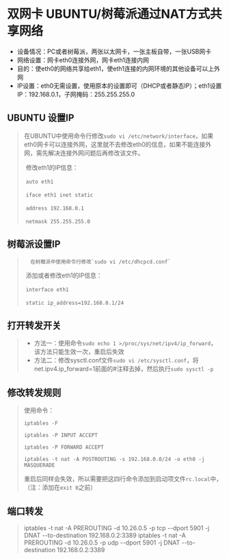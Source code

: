 # 双网卡 UBUNTU/树莓派通过NAT方式共享网络

* 设备情况：PC或者树莓派，两张以太网卡，一张主板自带，一张USB网卡
* 网络设置：网卡eth0连接外网，网卡eth1连接内网
* 目的：使eth0的网络共享给eth1，使eth1连接的内网环境的其他设备可以上外网
* IP设置：eth0无需设置，使用原本的设置即可（DHCP或者静态IP）；eth1设置IP：192.168.0.1，子网掩码：255.255.255.0

## UBUNTU 设置IP

> ​		在UBUNTU中使用命令行修改`sudo vi /etc/network/interface`，如果eth0网卡可以连接外网，这里就不去修改eth0的信息，如果不能连接外网，需先解决连接外网问题后再修改该文件。
>
> ​		修改eth1的IP信息：
>
> ​		`auto eth1`
>
> ​		`iface eth1 inet static`
>
> ​		`address 192.168.0.1`
>
> ​		`netmask 255.255.255.0`	

## 树莓派设置IP

>  		在树莓派中使用命令行修改`sudo vi /etc/dhcpcd.conf`
>
> ​		添加或者修改eth1的IP信息：
>
> ​		`interface eth1`
>
> ​		`static ip_address=192.168.0.1/24`

## 打开转发开关

> * 方法一：使用命令`sudo echo 1 >/proc/sys/net/ipv4/ip_forward`，该方法只能生效一次，重启后失效
> * 方法二：修改sysctl.conf文件`sudo vi /etc/sysctl.conf`，将net.ipv4.ip_forward=1前面的#注释去掉，然后执行`sudo sysctl -p`

## 修改转发规则

> 使用命令：
>
> `iptables -F`
>
> `iptables -P INPUT ACCEPT`
>
> `iptables -P FORWARD ACCEPT`
>
> `iptables -t nat -A POSTROUTING -s 192.168.0.0/24 -o eth0 -j MASQUERADE`
>
> 重启后同样会失效，所以需要把这四行命令添加到启动项文件`rc.local`中，（注：添加在`exit 0`之前）

## 端口转发

> iptables -t nat -A PREROUTING -d 10.26.0.5 -p tcp --dport 5901 -j DNAT --to-destination 192.168.0.2:3389
> iptables -t nat -A PREROUTING -d 10.26.0.5 -p udp --dport 5901 -j DNAT --to-destination 192.168.0.2:3389
